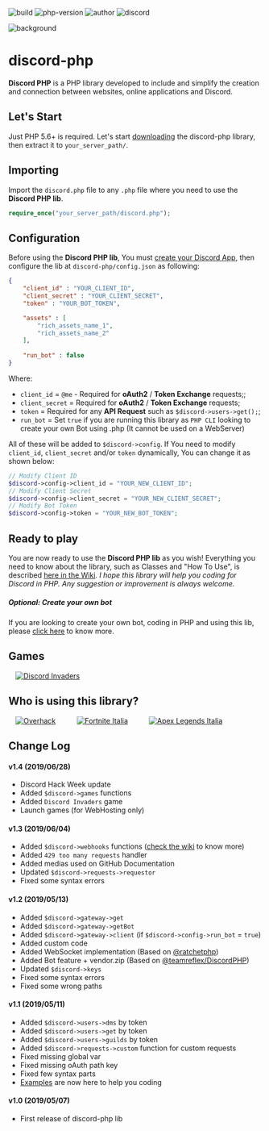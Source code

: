 ![build](https://img.shields.io/badge/build-stable-brightgreen.svg) ![php-version](https://img.shields.io/badge/php-5.6%2B-blue.svg) ![author](https://img.shields.io/badge/author-Marco%20Cusano-blue.svg) ![discord](https://img.shields.io/badge/api%20version-6+-green.svg?logo=discord&color=7289DA)

![background](https://www.marcocusano.dev/api/discord-php/background.jpg)

# discord-php
**Discord PHP** is a PHP library developed to include and simplify the creation and connection between websites, online applications and Discord.

## Let's Start
Just PHP 5.6+ is required. Let's start [downloading](https://github.com/marcocusano/discord-php/archive/master.zip) the discord-php library, then extract it to `your_server_path/`.

## Importing
Import the `discord.php` file to any `.php` file where you need to use the **Discord PHP lib**.
```PHP
require_once("your_server_path/discord.php");
```

## Configuration
Before using the **Discord PHP lib**, You must [create your Discord App](https://discordapp.com/developers/applications/), then configure the lib at `discord-php/config.json` as following:
```JSON
{
    "client_id" : "YOUR_CLIENT_ID",
    "client_secret" : "YOUR_CLIENT_SECRET",
    "token" : "YOUR_BOT_TOKEN",

    "assets" : [
        "rich_assets_name_1",
        "rich_assets_name_2"
    ],
    
    "run_bot" : false
}
```
Where:
- `client_id` = `@me` - Required for **oAuth2** / **Token Exchange** requests;;
- `client_secret` = Required for **oAuth2** / **Token Exchange** requests;
- `token` = Required for any **API Request** such as `$discord->users->get();`;
- `run_bot` = Set `true` if you are running this library as `PHP CLI` looking to create your own Bot using .php (It cannot be used on a WebServer)

All of these will be added to `$discord->config`. If You need to modify `client_id`, `client_secret` and/or `token` dynamically, You can change it as shown below:
```PHP
// Modify Client ID
$discord->config->client_id = "YOUR_NEW_CLIENT_ID";
// Modify Client Secret
$discord->config->client_secret = "YOUR_NEW_CLIENT_SECRET";
// Modify Bot Token
$discord->config->token = "YOUR_NEW_BOT_TOKEN";
```

## Ready to play
You are now ready to use the **Discord PHP lib** as you wish!
Everything you need to know about the library, such as Classes and "How To Use", is described [here in the Wiki](https://github.com/marcocusano/discord-php/wiki).
*I hope this library will help you coding for Discord in PHP. Any suggestion or improvement is always welcome.*

##### Optional: Create your own bot
If you are looking to create your own bot, coding in PHP and using this lib, please [click here](https://github.com/marcocusano/discord-php/wiki/Bot) to know more.

## Games
 [![Discord Invaders](https://i.imgur.com/bYDtnBU.png)](https://www.marcocusano.dev/api/discord-php/games/discord-invaders.php)

## Who is using this library?
 [![Overhack](https://i.imgur.com/EgUAie7.png)](https://www.overhack.one)   [![Fortnite Italia](https://i.imgur.com/NLOBkZw.png)](https://www.fortnite.it)   [![Apex Legends Italia](https://i.imgur.com/NYGYOTI.png)](https://www.apexlegends.it)

## Change Log
#### v1.4 (2019/06/28)
- Discord Hack Week update
- Added `$discord->games` functions
- Added `Discord Invaders` game
- Launch games (for WebHosting only)
#### v1.3 (2019/06/04)
- Added `$discord->webhooks` functions ([check the wiki](https://www.github.com/marcocusano/discord-php/wiki/WebHooks) to know more)
- Added `429 too many requests` handler
- Added medias used on GitHub Documentation
- Updated `$discord->requests->requestor`
- Fixed some syntax errors
#### v1.2 (2019/05/13)
- Added `$discord->gateway->get`
- Added `$discord->gateway->getBot`
- Added `$discord->gateway->client` (if `$discord->config->run_bot` = `true`)
- Added custom code
- Added WebSocket implementation (Based on [@ratchetphp](https://github.com/ratchetphp))
- Added Bot feature + vendor.zip (Based on [@teamreflex/DiscordPHP](https://github.com/teamreflex/DiscordPHP))
- Updated `$discord->keys`
- Fixed some syntax errors
- Fixed some wrong paths
#### v1.1 (2019/05/11)
- Added `$discord->users->dms` by token
- Added `$discord->users->get` by token
- Added `$discord->users->guilds` by token
- Added `$discord->requests->custom` function for custom requests
- Fixed missing global var
- Fixed missing oAuth path key
- Fixed few syntax parts
- [Examples](https://github.com/marcocusano/discord-php/wiki/Examples) are now here to help you coding
#### v1.0 (2019/05/07)
- First release of discord-php lib
